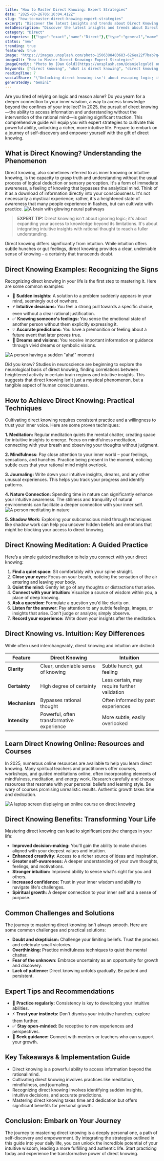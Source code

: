 ```yaml
---
title: "How to Master Direct Knowing: Expert Strategies"
date: "2025-03-26T06:10:04.412Z"
slug: "how-to-master-direct-knowing-expert-strategies"
excerpt: "Discover the latest insights and trends about Direct Knowing. This comprehensive guide covers everything you need to know about Direct Knowing in 2025."
metaDescription: "Discover the latest insights and trends about Direct Knowing. This comprehensive guide covers everything you need to know about Direct Knowing in 2025."
category: "Direct"
categories: [{"type":"exact","name":"Direct"},{"type":"general","name":"Epistemology"},{"type":"medium","name":"Cognitive Science"},{"type":"specific","name":"Intuitive Perception"},{"type":"niche","name":"Gut Feelings"}]
status: "new"
trending: true
featured: true
image: "https://images.unsplash.com/photo-1506388403683-626ea22f7bab?q=85&w=1200&fit=max&fm=webp&auto=compress"
imageAlt: "How to Master Direct Knowing: Expert Strategies"
imageCredit: "Photo by [Dan Gold](https://unsplash.com/@danielcgold) on Unsplash"
keywords: ["direct knowing", "what is direct knowing", "direct knowing examples", "direct knowing meditation", "how to achieve direct knowing", "direct knowing benefits", "direct knowing vs intuition", "learn direct knowing online", "direct knowing spiritual awakening", "direct knowing courses"]
readingTime: 7
socialShare: "\"Unlocking direct knowing isn't about escaping logic; it's about expanding beyond its limitations, integrating intuition with reason for a richer understanding of yourself and the world.\""
generatedBy: "Gemini"
---
```




Are you tired of relying on logic and reason alone? Do you yearn for a deeper connection to your inner wisdom, a way to access knowledge beyond the confines of your intellect?  In 2025, the pursuit of direct knowing—the ability to access information and understanding without the intervention of the rational mind—is gaining significant traction. This comprehensive guide will equip you with expert strategies to cultivate this powerful ability, unlocking a richer, more intuitive life.  Prepare to embark on a journey of self-discovery and empower yourself with the gift of direct knowing.

## What is Direct Knowing? Understanding the Phenomenon

Direct knowing, also sometimes referred to as inner knowing or intuitive knowing, is the capacity to grasp truth and understanding without the usual process of logical deduction or sensory perception. It's a form of immediate awareness, a feeling of knowing that bypasses the analytical mind.  Think of it as a download of information directly into your consciousness. It's not necessarily a mystical experience; rather, it's a heightened state of awareness that many people experience in flashes, but can cultivate with practice. ![A brain with glowing neural pathways](https://images.unsplash.com/photo-1494519870370-1344df8bbb10?q=85&w=1200&fit=max&fm=webp&auto=compress)

> **EXPERT TIP:**  Direct knowing isn't about ignoring logic; it's about expanding your access to knowledge beyond its limitations.  It's about integrating intuitive insights with rational thought to reach a fuller understanding.

Direct knowing differs significantly from intuition. While intuition offers subtle hunches or gut feelings, direct knowing provides a clear, undeniable sense of knowing – a certainty that transcends doubt.

## Direct Knowing Examples: Recognizing the Signs

Recognizing direct knowing in your life is the first step to mastering it.  Here are some common examples:

* 🔑 **Sudden insights:**  A solution to a problem suddenly appears in your mind, seemingly out of nowhere.
* ⚡ **Intuitive decisions:** You feel a strong pull towards a specific choice, even without a clear rational justification.
* ✅ **Knowing someone's feelings:** You sense the emotional state of another person without them explicitly expressing it.
* 💡 **Accurate predictions:** You have a premonition or feeling about a future event that later proves true.
* 🌟 **Dreams and visions:**  You receive important information or guidance through vivid dreams or symbolic visions.

![A person having a sudden "aha!" moment](https://images.unsplash.com/photo-1495126079838-bc62e659bec8?q=85&w=1200&fit=max&fm=webp&auto=compress)

Did you know? Studies in neuroscience are beginning to explore the neurological basis of direct knowing, finding correlations between heightened activity in certain brain regions and intuitive insights. This suggests that direct knowing isn't just a mystical phenomenon, but a tangible aspect of human consciousness.

## How to Achieve Direct Knowing: Practical Techniques

Cultivating direct knowing requires consistent practice and a willingness to trust your inner voice. Here are some proven techniques:

**1. Meditation:** Regular meditation quiets the mental chatter, creating space for intuitive insights to emerge.  Focus on mindfulness meditation, connecting with your breath and observing your thoughts without judgment.

**2. Mindfulness:** Pay close attention to your inner world – your feelings, sensations, and hunches.  Practice being present in the moment, noticing subtle cues that your rational mind might overlook.

**3. Journaling:**  Write down your intuitive insights, dreams, and any other unusual experiences. This helps you track your progress and identify patterns.

**4. Nature Connection:** Spending time in nature can significantly enhance your intuitive awareness. The stillness and tranquility of natural environments can facilitate a deeper connection with your inner self. ![A person meditating in nature](https://images.unsplash.com/photo-1632407810141-91bbdcf17794?q=85&w=1200&fit=max&fm=webp&auto=compress)

**5. Shadow Work:**  Exploring your subconscious mind through techniques like shadow work can help you uncover hidden beliefs and emotions that might be blocking your access to direct knowing.

## Direct Knowing Meditation: A Guided Practice

Here’s a simple guided meditation to help you connect with your direct knowing:

1. **Find a quiet space:** Sit comfortably with your spine straight.
2. **Close your eyes:**  Focus on your breath, noticing the sensation of the air entering and leaving your body.
3. **Quiet the mind:**  Gently let go of any thoughts or distractions that arise.
4. **Connect with your intuition:**  Visualize a source of wisdom within you, a place of deep knowing.
5. **Ask a question:**  Formulate a question you'd like clarity on.
6. **Listen for the answer:**  Pay attention to any subtle feelings, images, or insights that arise.  Don't judge or analyze; simply observe.
7. **Record your experience:**  Write down your insights after the meditation.

## Direct Knowing vs. Intuition: Key Differences

While often used interchangeably, direct knowing and intuition are distinct:

| Feature          | Direct Knowing                               | Intuition                                   |
|-----------------|-----------------------------------------------|--------------------------------------------|
| **Clarity**      | Clear, undeniable sense of knowing             | Subtle hunch, gut feeling                    |
| **Certainty**    | High degree of certainty                       | Less certain, may require further validation |
| **Mechanism**    | Bypasses rational thought                      | Often informed by past experiences          |
| **Intensity**    | Powerful, often transformative experience      | More subtle, easily overlooked               |

## Learn Direct Knowing Online: Resources and Courses

In 2025, numerous online resources are available to help you learn direct knowing.  Many spiritual teachers and practitioners offer courses, workshops, and guided meditations online, often incorporating elements of mindfulness, meditation, and energy work.  Research carefully and choose resources that resonate with your personal beliefs and learning style. Be wary of courses promising unrealistic results.  Authentic growth takes time and dedication.

![A laptop screen displaying an online course on direct knowing](https://images.unsplash.com/photo-1506388403683-626ea22f7bab?q=85&w=1200&fit=max&fm=webp&auto=compress)

## Direct Knowing Benefits: Transforming Your Life

Mastering direct knowing can lead to significant positive changes in your life:

* **Improved decision-making:**  You'll gain the ability to make choices aligned with your deepest values and intuition.
* **Enhanced creativity:**  Access to a richer source of ideas and inspiration.
* **Greater self-awareness:**  A deeper understanding of your own thoughts, feelings, and motivations.
* **Stronger intuition:**  Improved ability to sense what's right for you and others.
* **Increased confidence:**  Trust in your inner wisdom and ability to navigate life's challenges.
* **Spiritual growth:**  A deeper connection to your inner self and a sense of purpose.

## Common Challenges and Solutions

The journey to mastering direct knowing isn't always smooth. Here are some common challenges and practical solutions:

* **Doubt and skepticism:**  Challenge your limiting beliefs. Trust the process and celebrate small victories.
* **Overthinking:**  Practice mindfulness techniques to quiet the mental chatter.
* **Fear of the unknown:**  Embrace uncertainty as an opportunity for growth and discovery.
* **Lack of patience:**  Direct knowing unfolds gradually. Be patient and persistent.

## Expert Tips and Recommendations

* 🔑 **Practice regularly:**  Consistency is key to developing your intuitive abilities.
* ⚡ **Trust your instincts:**  Don't dismiss your intuitive hunches; explore them further.
* ✅ **Stay open-minded:**  Be receptive to new experiences and perspectives.
* 🌟 **Seek guidance:**  Connect with mentors or teachers who can support your growth.

## Key Takeaways & Implementation Guide

* Direct knowing is a powerful ability to access information beyond the rational mind.
* Cultivating direct knowing involves practices like meditation, mindfulness, and journaling.
* Recognizing direct knowing involves identifying sudden insights, intuitive decisions, and accurate predictions.
* Mastering direct knowing takes time and dedication but offers significant benefits for personal growth.

## Conclusion: Embark on Your Journey

The journey to mastering direct knowing is a deeply personal one, a path of self-discovery and empowerment.  By integrating the strategies outlined in this guide into your daily life, you can unlock the incredible potential of your intuitive wisdom, leading a more fulfilling and authentic life.  Start practicing today and experience the transformative power of direct knowing.

